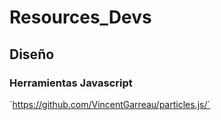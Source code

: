 # Resources_Devs


## Diseño

### Herramientas Javascript

´https://github.com/VincentGarreau/particles.js/´